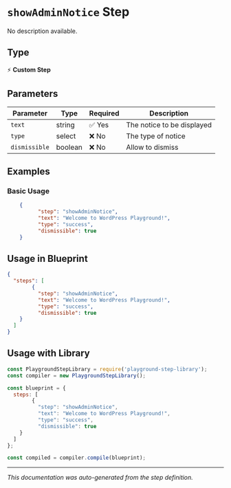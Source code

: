 # `showAdminNotice` Step

No description available.

## Type
⚡ **Custom Step**

## Parameters

| Parameter | Type | Required | Description |
|-----------|------|----------|-------------|
| `text` | string | ✅ Yes | The notice to be displayed |
| `type` | select | ❌ No | The type of notice |
| `dismissible` | boolean | ❌ No | Allow to dismiss |


## Examples

### Basic Usage
```json
    {
          "step": "showAdminNotice",
          "text": "Welcome to WordPress Playground!",
          "type": "success",
          "dismissible": true
    }
```

## Usage in Blueprint

```json
{
  "steps": [
        {
          "step": "showAdminNotice",
          "text": "Welcome to WordPress Playground!",
          "type": "success",
          "dismissible": true
    }
  ]
}
```

## Usage with Library

```javascript
const PlaygroundStepLibrary = require('playground-step-library');
const compiler = new PlaygroundStepLibrary();

const blueprint = {
  steps: [
        {
          "step": "showAdminNotice",
          "text": "Welcome to WordPress Playground!",
          "type": "success",
          "dismissible": true
    }
  ]
};

const compiled = compiler.compile(blueprint);
```

---

*This documentation was auto-generated from the step definition.*
